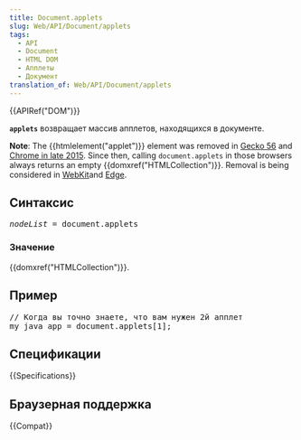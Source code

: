 ```yaml
---
title: Document.applets
slug: Web/API/Document/applets
tags:
  - API
  - Document
  - HTML DOM
  - Апплеты
  - Документ
translation_of: Web/API/Document/applets
---
```

<p>{{APIRef("DOM")}}</p>

<p><strong><code>applets</code></strong> возвращает массив апплетов, находящихся в документе.</p>

<div class="note">
<p><strong>Note</strong>: The {{htmlelement("applet")}} element was removed in <a href="https://bugzilla.mozilla.org/show_bug.cgi?id=1279218">Gecko 56</a> and <a href="https://bugs.chromium.org/p/chromium/issues/detail?id=470301">Chrome in late 2015</a>. Since then, calling <code>document.applets</code> in those browsers always returns an empty {{domxref("HTMLCollection")}}. Removal is being considered in <a href="https://bugs.webkit.org/show_bug.cgi?id=157926">WebKit</a>and <a href="https://developer.microsoft.com/en-us/microsoft-edge/platform/issues/11946645/">Edge</a>.</p>
</div>

<h2 id="Syntax">Синтаксис</h2>

<pre class="eval"><em>nodeList</em> = document.applets
</pre>

<p> </p>

<h3 id="Значение">Значение</h3>

<p>{{domxref("HTMLCollection")}}.</p>

<p> </p>

<h2 id="Example">Пример</h2>

<pre class="eval">// Когда вы точно знаете, что вам нужен 2й апплет
my_java_app = document.applets[1];
</pre>

<h2 id="Спецификации">Спецификации</h2>

{{Specifications}}

<h2 id="Браузерная_поддержка">Браузерная поддержка</h2>

<p>{{Compat}}</p>

<p> </p>
